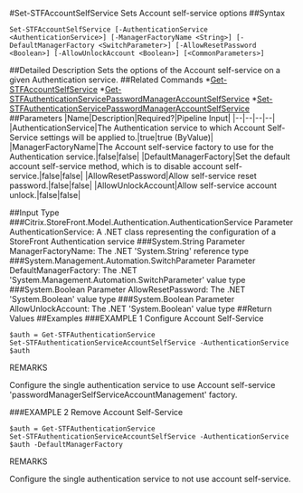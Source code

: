 #Set-STFAccountSelfService
Sets Account self-service options
##Syntax
```Set-STFAccountSelfService [-AuthenticationService <AuthenticationService>] [-ManagerFactoryName <String>] [-DefaultManagerFactory <SwitchParameter>] [-AllowResetPassword <Boolean>] [-AllowUnlockAccount <Boolean>] [<CommonParameters>]
```
##Detailed Description
Sets the options of the Account self-service on a given Authentication service.
##Related Commands
*[Get-STFAccountSelfService](Get-STFAccountSelfService)
*[Get-STFAuthenticationServicePasswordManagerAccountSelfService](Get-STFAuthenticationServicePasswordManagerAccountSelfService)
*[Set-STFAuthenticationServicePasswordManagerAccountSelfService](Set-STFAuthenticationServicePasswordManagerAccountSelfService)
##Parameters
|Name|Description|Required?|Pipeline Input||--|--|--|--||AuthenticationService|The Authentication service to which Account Self-Service settings will be applied to.|true|true (ByValue)||ManagerFactoryName|The Account self-service factory to use for the Authentication service.|false|false||DefaultManagerFactory|Set the default account self-service method, which is to disable account self-service.|false|false||AllowResetPassword|Allow self-service reset password.|false|false||AllowUnlockAccount|Allow self-service account unlock.|false|false|##Input Type
###Citrix.StoreFront.Model.Authentication.AuthenticationService
Parameter AuthenticationService: A .NET class representing the configuration of a StoreFront Authentication service
###System.String
Parameter ManagerFactoryName: The .NET 'System.String' reference type
###System.Management.Automation.SwitchParameter
Parameter DefaultManagerFactory: The .NET 'System.Management.Automation.SwitchParameter' value type
###System.Boolean
Parameter AllowResetPassword: The .NET 'System.Boolean' value type
###System.Boolean
Parameter AllowUnlockAccount: The .NET 'System.Boolean' value type
##Return Values
##Examples
###EXAMPLE 1 Configure Account Self-Service
```$auth = Get-STFAuthenticationService
Set-STFAuthenticationServiceAccountSelfService -AuthenticationService $auth
```
REMARKS

Configure the single authentication service to use Account self-service 'passwordManagerSelfServiceAccountManagement'
factory.
###EXAMPLE 2 Remove Account Self-Service
```$auth = Get-STFAuthenticationService
Set-STFAuthenticationServiceAccountSelfService -AuthenticationService $auth -DefaultManagerFactory
```
REMARKS

Configure the single authentication service to not use account self-service.
